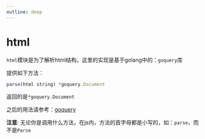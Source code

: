 ```yaml
---
outline: deep
---
```



# html

`html`模块是为了解析html结构，这里的实现是基于golang中的：`goquery`库

提供如下方法：
```js
parse(html string) *goquery.Document
```

返回的是`*goquery.Document`

之后的用法请参考：[goquery](https://github.com/PuerkitoBio/goquery#examples)

**注意**: 无论你是调用什么方法，在js内，方法的首字母都是小写的，如：`parse`，而不是`Parse`